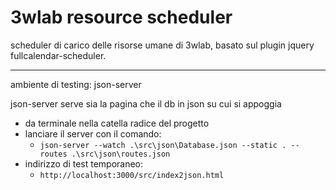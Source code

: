 # 3wlab resource scheduler

scheduler di carico delle risorse umane di 3wlab, basato sul plugin jquery fullcalendar-scheduler.

---

ambiente di testing: json-server

json-server serve sia la pagina che il db in json su cui si appoggia

* da terminale nella catella radice del progetto
* lanciare il server con il comando:
    - `json-server --watch .\src\json\Database.json --static . --routes .\src\json\routes.json`
* indirizzo di test temporaneo:
    - `http://localhost:3000/src/index2json.html`
